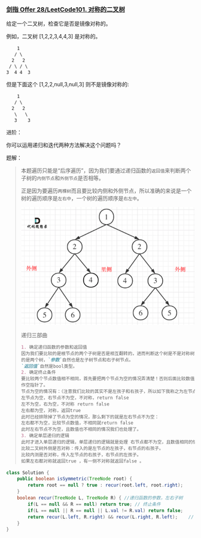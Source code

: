 ### [剑指 Offer 28/LeetCode101. 对称的二叉树](https://leetcode-cn.com/problems/dui-cheng-de-er-cha-shu-lcof/)

给定一个二叉树，检查它是否是镜像对称的。

 

例如，二叉树 [1,2,2,3,4,4,3] 是对称的。

        1
       / \
      2   2
     / \ / \
    3  4 4  3

但是下面这个 [1,2,2,null,3,null,3] 则不是镜像对称的:

        1
       / \
      2   2
       \   \
       3    3

进阶：

你可以运用递归和迭代两种方法解决这个问题吗？

题解：

>本题遍历只能是“后序遍历”，因为我们要通过递归函数的`返回值`来判断两个⼦树的`内侧节点`和`外侧节点`是否相等。
>
>正是因为要遍历`两棵树`⽽且要⽐较内侧和外侧节点，所以准确的来说是⼀个树的遍历顺序是`左右中`，⼀个树的遍历顺序是`右左中`。
>
>![image-20210729150613358](imgaes/image-20210729150613358.png)
>
>递归三部曲
>
>```markdown
>1. 确定递归函数的参数和返回值
>因为我们要⽐较的是根节点的两个⼦树是否是相互翻转的，进⽽判断这个树是不是对称树，所以要⽐较
>的是两个树，`参数`⾃然也是左⼦树节点和右⼦树节点。
>`返回值`⾃然是bool类型。
>2. 确定终⽌条件
>要⽐较两个节点数值相不相同，⾸先要把两个节点为空的情况弄清楚！否则后⾯⽐较数值的时候就会操
>作空指针了。
>节点为空的情况有：（注意我们⽐较的其实不是左孩⼦和右孩⼦，所以如下我称之为左节点右节点）
>左节点为空，右节点不为空，不对称，return false
>左不为空，右为空，不对称 return false
>左右都为空，对称，返回true
>此时已经排除掉了节点为空的情况，那么剩下的就是左右节点不为空：
>左右都不为空，⽐较节点数值，不相同就return false
>此时左右节点不为空，且数值也不相同的情况我们也处理了。
>3. 确定单层递归的逻辑
>此时才进⼊单层递归的逻辑，单层递归的逻辑就是处理 右节点都不为空，且数值相同的情况。
>⽐较⼆叉树外侧是否对称：传⼊的是左节点的左孩⼦，右节点的右孩⼦。
>⽐较内测是否对称，传⼊左节点的右孩⼦，右节点的左孩⼦。
>如果左右都对称就返回true ，有⼀侧不对称就返回false 。
>```
>
>

```java
class Solution {
    public boolean isSymmetric(TreeNode root) {
        return root == null ? true : recur(root.left, root.right);
    }
    boolean recur(TreeNode L, TreeNode R) {	//递归函数的参数，左右子树
        if(L == null && R == null) return true;	// 终止条件
        if(L == null || R == null || L.val != R.val) return false;
        return recur(L.left, R.right) && recur(L.right, R.left);	// 返回内、外侧结点
    }
}
```


